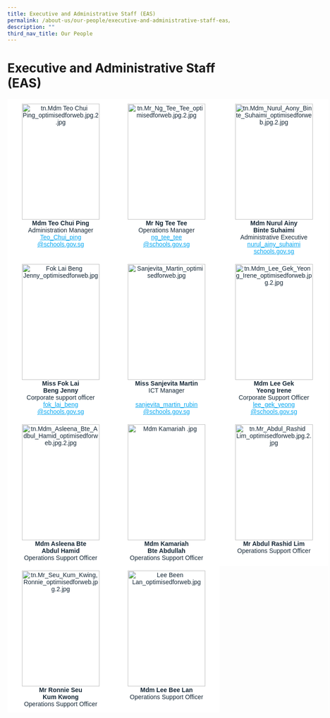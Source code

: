 ```yaml
---
title: Executive and Administrative Staff (EAS)
permalink: /about-us/our-people/executive-and-administrative-staff-eas/
description: ""
third_nav_title: Our People
---
```

# **Executive and Administrative Staff (EAS)**




<table style="border-collapse:collapse;border-spacing:0;table-layout: fixed; width: 729px" class="tg"><colgroup><col style="width: 241px"><col style="width: 240px"><col style="width: 248px"></colgroup><thead><tr><th style="background-color:#FFF;border-color:#ffffff;border-style:solid;border-width:1px;color:#162837;font-family:Arial, sans-serif;font-size:14px;font-weight:normal;overflow:hidden;padding:10px 5px;text-align:center;vertical-align:top;word-break:normal"><img src="https://staging.dtkb9ih383sl3.amplifyapp.com/images/Mdm%20Teo%20Chui%20Ping.jpg" alt="tn.Mdm Teo Chui Ping_optimisedforweb.jpg.2.jpg" width="176" height="263"><br><span style="font-weight:bold;font-style:inherit">Mdm Teo Chui Ping</span><br><span style="font-weight:400;font-style:inherit;color:#162837">Administration Manager</span><br><a href="mailto:Teo_Chui_ping@schools.gov.sg" target="_blank" rel="noopener noreferrer"><span style="font-weight:inherit;font-style:inherit;text-decoration:underline;color:#08A7F0">Teo_Chui_ping</span></a><br><a href="mailto:Teo_Chui_ping@schools.gov.sg" target="_blank" rel="noopener noreferrer"><span style="font-weight:inherit;font-style:inherit;text-decoration:underline;color:#08A7F0">@schools.gov.sg</span></a></th><th style="background-color:#FFF;border-color:#ffffff;border-style:solid;border-width:1px;color:#162837;font-family:Arial, sans-serif;font-size:14px;font-weight:normal;overflow:hidden;padding:10px 5px;text-align:center;vertical-align:top;word-break:normal"><img src="https://staging.dtkb9ih383sl3.amplifyapp.com/images/Mr_Ng_Tee_Tee.jpg" alt="tn.Mr_Ng_Tee_Tee_optimisedforweb.jpg.2.jpg" width="176" height="263"><br><span style="font-weight:bold;font-style:inherit">Mr Ng Tee Tee</span><br><span style="font-weight:400;font-style:inherit;color:#162837">Operations Manager</span><br><a href="mailto:ng_tee_tee@schools.gov.sg" target="_blank" rel="noopener noreferrer"><span style="font-weight:inherit;font-style:inherit;text-decoration:underline;color:#08A7F0">ng_tee_tee</span></a><br><a href="mailto:ng_tee_tee@schools.gov.sg" target="_blank" rel="noopener noreferrer"><span style="font-weight:inherit;font-style:inherit;text-decoration:underline;color:#08A7F0">@schools.gov.sg</span></a></th><th style="background-color:#FFF;border-color:#ffffff;border-style:solid;border-width:1px;color:#162837;font-family:Arial, sans-serif;font-size:14px;font-weight:normal;overflow:hidden;padding:10px 5px;text-align:center;vertical-align:top;word-break:normal"><img src="https://staging.dtkb9ih383sl3.amplifyapp.com/images/Mdm_Nurul_Aony_Binte_Suhaimi.jpg" alt="tn.Mdm_Nurul_Aony_Binte_Suhaimi_optimisedforweb.jpg.2.jpg" width="176" height="263"><br><span style="font-weight:bold;font-style:inherit">Mdm Nurul Ainy</span><br><span style="font-weight:bold;font-style:inherit">Binte Suhaimi</span><br><span style="font-weight:400;font-style:inherit;color:#162837">Administrative Executive</span><br><a href="mailto:nurul_ainy_suhaimi@schools.gov.sg" target="_blank" rel="noopener noreferrer"><span style="font-weight:inherit;font-style:inherit;text-decoration:underline;color:#08A7F0">nurul_ainy_suhaimi</span></a><br><a href="mailto:nurul_ainy_suhaimi@schools.gov.sg" target="_blank" rel="noopener noreferrer"><span style="font-weight:inherit;font-style:inherit;text-decoration:underline;color:#08A7F0">schools.gov.sg</span></a></th></tr></thead><tbody><tr><td style="background-color:#FFF;border-color:#ffffff;border-style:solid;border-width:1px;color:#162837;font-family:Arial, sans-serif;font-size:14px;overflow:hidden;padding:10px 5px;text-align:center;vertical-align:top;word-break:normal"><img src="https://staging.dtkb9ih383sl3.amplifyapp.com/images/Fok%20Lai%20Beng%20Jenny.jpg" alt="Fok Lai Beng Jenny_optimisedforweb.jpg" width="176" height="263"><br><span style="font-weight:bold;font-style:inherit">Miss Fok Lai</span><br><span style="font-weight:bold;font-style:inherit">Beng Jenny</span><br><span style="font-weight:400;font-style:inherit;color:#162837">Corporate support officer</span><br><a href="mailto:fok_lai_beng@schools.gov.sg" target="_blank" rel="noopener noreferrer"><span style="font-weight:inherit;font-style:inherit;text-decoration:underline;color:#08A7F0">fok_lai_beng</span></a><br><a href="mailto:fok_lai_beng@schools.gov.sg" target="_blank" rel="noopener noreferrer"><span style="font-weight:inherit;font-style:inherit;text-decoration:underline;color:#08A7F0">@schools.gov.sg</span></a></td><td style="background-color:#FFF;border-color:#ffffff;border-style:solid;border-width:1px;color:#162837;font-family:Arial, sans-serif;font-size:14px;overflow:hidden;padding:10px 5px;text-align:center;vertical-align:top;word-break:normal"><img src="https://staging.dtkb9ih383sl3.amplifyapp.com/images/Sanjevita_Martin_optimisedforweb.jpg" alt="Sanjevita_Martin_optimisedforweb.jpg" width="176" height="263"><br><span style="font-weight:bold;font-style:inherit">Miss Sanjevita Martin</span><br><span style="font-weight:400;font-style:inherit;color:#162837">ICT Manager</span><br><br><a href="mailto:sanjevita_martin_rubin@schools.gov.sg" target="_blank" rel="noopener noreferrer"><span style="font-weight:inherit;font-style:inherit;text-decoration:underline;color:#08A7F0">sanjevita_martin_rubin</span></a><br><a href="mailto:sanjevita_martin_rubin@schools.gov.sg" target="_blank" rel="noopener noreferrer"><span style="font-weight:inherit;font-style:inherit;text-decoration:underline;color:#08A7F0">@schools.gov.sg</span></a></td><td style="background-color:#FFF;border-color:#ffffff;border-style:solid;border-width:1px;color:#162837;font-family:Arial, sans-serif;font-size:14px;overflow:hidden;padding:10px 5px;text-align:center;vertical-align:top;word-break:normal"><img src="https://staging.dtkb9ih383sl3.amplifyapp.com/images/Mdm_Lee_Gek_Yeong_Irene_optimisedforweb.jpg" alt="tn.Mdm_Lee_Gek_Yeong_Irene_optimisedforweb.jpg.2.jpg" width="176" height="263"><br><span style="font-weight:bold;font-style:inherit">Mdm Lee Gek</span><br><span style="font-weight:bold;font-style:inherit">Yeong Irene</span><br><span style="font-weight:400;font-style:inherit;color:#162837">Corporate Support Officer</span><br><a href="mailto:lee_gek_yeong@schools.gov.sg" target="_blank" rel="noopener noreferrer"><span style="font-weight:inherit;font-style:inherit;text-decoration:underline;color:#08A7F0">lee_gek_yeong</span></a><br><a href="mailto:lee_gek_yeong@schools.gov.sg" target="_blank" rel="noopener noreferrer"><span style="font-weight:inherit;font-style:inherit;text-decoration:underline;color:#08A7F0">@schools.gov.sg</span></a></td></tr><tr><td style="background-color:#FFF;border-color:#ffffff;border-style:solid;border-width:1px;color:#162837;font-family:Arial, sans-serif;font-size:14px;overflow:hidden;padding:10px 5px;text-align:center;vertical-align:top;word-break:normal"><img src="https://staging.dtkb9ih383sl3.amplifyapp.com/images/Mdm_Asleena_Bte_Adbul_Hamid_optimisedforweb.jpg" alt="tn.Mdm_Asleena_Bte_Adbul_Hamid_optimisedforweb.jpg.2.jpg" width="176" height="263"><br><span style="font-weight:bold;font-style:inherit">Mdm Asleena Bte</span><br><span style="font-weight:bold;font-style:inherit">Abdul Hamid</span><br><span style="font-weight:400;font-style:inherit;color:#162837">Operations Support Officer</span></td><td style="background-color:#FFF;border-color:#ffffff;border-style:solid;border-width:1px;color:#162837;font-family:Arial, sans-serif;font-size:14px;overflow:hidden;padding:10px 5px;text-align:center;vertical-align:top;word-break:normal"><img src="https://staging.dtkb9ih383sl3.amplifyapp.com/images/Mdm%20Kamariah.jpg" alt="Mdm Kamariah .jpg" width="176" height="263"><br><span style="font-weight:bold;font-style:inherit">Mdm Kamariah</span><br><span style="font-weight:bold;font-style:inherit">Bte Abdullah</span><br><span style="font-weight:400;font-style:inherit;color:#162837">Operations Support Officer</span></td><td style="background-color:#FFF;border-color:#ffffff;border-style:solid;border-width:1px;color:#162837;font-family:Arial, sans-serif;font-size:14px;overflow:hidden;padding:10px 5px;text-align:center;vertical-align:top;word-break:normal"><img src="https://staging.dtkb9ih383sl3.amplifyapp.com/images/Mr_Abdul_Rashid%20Lim_optimisedforweb.jpg" alt="tn.Mr_Abdul_Rashid Lim_optimisedforweb.jpg.2.jpg" width="176" height="263"><br><span style="font-weight:bold;font-style:inherit">Mr Abdul Rashid Lim</span><br><span style="font-weight:400;font-style:inherit;color:#162837">Operations Support Officer</span></td></tr><tr><td style="background-color:#FFF;border-color:#ffffff;border-style:solid;border-width:1px;color:#162837;font-family:Arial, sans-serif;font-size:14px;overflow:hidden;padding:10px 5px;text-align:center;vertical-align:top;word-break:normal"><img src="https://staging.dtkb9ih383sl3.amplifyapp.com/images/Mr_Seu_Kum_Kwing,Ronnie_optimisedforweb.jpg" alt="tn.Mr_Seu_Kum_Kwing,Ronnie_optimisedforweb.jpg.2.jpg" width="176" height="263"><br><span style="font-weight:bold;font-style:inherit">Mr Ronnie Seu</span><br><span style="font-weight:bold;font-style:inherit">Kum Kwong</span><br><span style="font-weight:400;font-style:inherit;color:#162837">Operations Support Officer</span></td><td style="background-color:#FFF;border-color:#ffffff;border-style:solid;border-width:1px;color:#162837;font-family:Arial, sans-serif;font-size:14px;overflow:hidden;padding:10px 5px;text-align:center;vertical-align:top;word-break:normal"><img src="https://staging.dtkb9ih383sl3.amplifyapp.com/images/Lee%20Been%20Lan_optimisedforweb.jpg" alt="Lee Been Lan_optimisedforweb.jpg" width="176" height="263"><br><span style="font-weight:bold;font-style:inherit">Mdm Lee Bee Lan</span><br><span style="font-weight:400;font-style:inherit;color:#162837">Operations Support Officer</span></td><td style="border-color:#ffffff;border-style:solid;border-width:1px;font-family:Arial, sans-serif;font-size:14px;overflow:hidden;padding:10px 5px;text-align:left;vertical-align:top;word-break:normal"></td></tr></tbody></table>